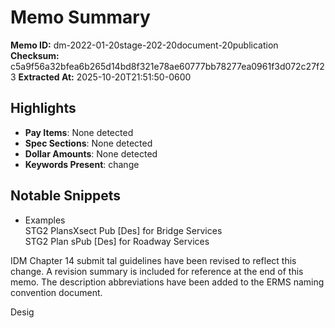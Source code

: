 # Memo Summary

**Memo ID:** dm-2022-01-20stage-202-20document-20publication
**Checksum:** c5a9f56a32bfea6b265d14bd8f321e78ae60777bb78277ea0961f3d072c27f23
**Extracted At:** 2025-10-20T21:51:50-0600

## Highlights
- **Pay Items**: None detected
- **Spec Sections**: None detected
- **Dollar Amounts**: None detected
- **Keywords Present**: change

## Notable Snippets
- Examples  
STG2 PlansXsect Pub [Des] for Bridge Services  
STG2 Plan sPub [Des] for Roadway Services  
 
IDM Chapter 14 submit tal guidelines have been revised to reflect this change.  A revision summary 
is included for reference at the end of this memo.  The description abbreviations  have been added 
to the ERMS  naming convention document.  
 

Desig